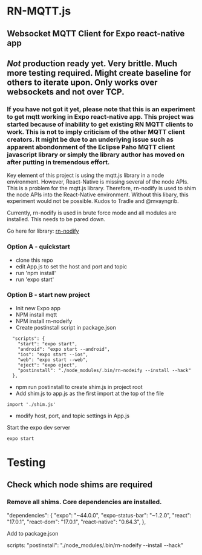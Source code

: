 # RN-MQTT.js

## Websocket MQTT Client for Expo react-native app

## **_Not_** production ready yet. Very brittle. Much more testing required. Might create baseline for others to iterate upon. Only works over websockets and not over TCP.

### If you have not got it yet, please note that this is an experiment to get mqtt working in Expo react-native app. This project was started because of inability to get existing RN MQTT clients to work. This is not to imply criticism of the other MQTT client creators. It might be due to an underlying issue such as apparent abondonment of the Eclipse Paho MQTT client javascript library or simply the library author has moved on after putting in tremendous effort.

Key element of this project is using the mqtt.js library in a node environment. However, React-Native is missing several of the node APIs. This is a problem for the mqtt.js library. Therefore, rn-nodify is used to shim the node APIs into the React-Native environment. Without this libary, this experiment would not be possible. Kudos to Tradle and @mvayngrib.

Currently, rn-nodify is used in brute force mode and all modules are installed. This needs to be pared down.

Go here for library: [rn-nodify](https://github.com/tradle/rn-nodeify)

### Option A - quickstart

- clone this repo
- edit App.js to set the host and port and topic
- run 'npm install'
- run 'expo start'

### Option B - start new project

- Init new Expo app
- NPM install mqtt
- NPM install rn-nodeify
- Create postinstall script in package.json

```
  "scripts": {
    "start": "expo start",
    "android": "expo start --android",
    "ios": "expo start --ios",
    "web": "expo start --web",
    "eject": "expo eject",
    "postinstall": "./node_modules/.bin/rn-nodeify --install --hack"
  },
```

- npm run postinstall to create shim.js in project root
- Add shim.js to app.js as the first import at the top of the file

```
import './shim.js'
```

- modify host, port, and topic settings in App.js

Start the expo dev server

```
expo start
```

# Testing

## Check which node shims are required

### Remove all shims. Core dependencies are installed.

"dependencies": {
"expo": "~44.0.0",
"expo-status-bar": "~1.2.0",
"react": "17.0.1",
"react-dom": "17.0.1",
"react-native": "0.64.3",
},

Add to package.json

scripts:    "postinstall": "./node_modules/.bin/rn-nodeify --install --hack"
